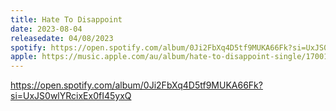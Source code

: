 ```yaml
---
title: Hate To Disappoint
date: 2023-08-04
releasedate: 04/08/2023
spotify: https://open.spotify.com/album/0Ji2FbXq4D5tf9MUKA66Fk?si=UxJS0wlYRcixEx0fI45yxQ
apple: https://music.apple.com/au/album/hate-to-disappoint-single/1700183552
---
```


https://open.spotify.com/album/0Ji2FbXq4D5tf9MUKA66Fk?si=UxJS0wlYRcixEx0fI45yxQ
